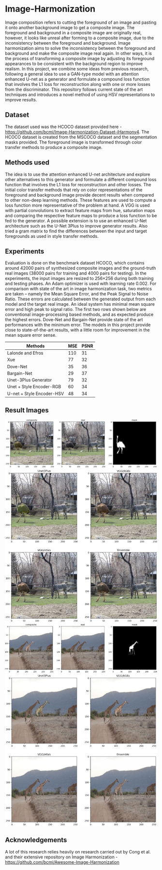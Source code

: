 # Image-Harmonization
Image composition refers to cutting the foreground of an image and pasting it onto another background image to get a composite image. The foreground and background in a composite image are originally real, however, it looks like unreal after forming to a composite image, due to the inconsistency between the foreground and background. Image harmonization aims to solve the inconsistency between the foreground and background and make the composite image real again. In other ways, it is the process of transforming a composite image by adjusting its foreground appearances to be consistent with the background region to improve realism. In this project, we combine some ideas from previous research, following a general idea to use a GAN-type model with an attention enhanced U-net as a generator and formulate a compound loss function that involves the L1 loss for reconstruction along with one or more losses from the discriminator. This repository follows current state of the art techniques and introduces a novel method of using HSV representations to improve results.

## Dataset
The dataset used was the HCOCO dataset provided here - https://github.com/bcmi/Image-Harmonization-Dataset-iHarmony4. The HCOCO dataset is created from the MSCOCO dataset and the segmentation masks provided. The foreground image is transformed through color transfer methods to produce a composite image.

## Methods used
The idea is to use the attention enhanced U-net architecture and explore other alternatives to this generator and formulate a different compound loss function that involves the L1 loss for reconstruction and other losses. The initial color transfer methods that rely on color representations of the foreground and background image provide decent results when compared to other non-deep learning methods. These features are used to compute a loss function more representative of the problem at hand. A VGG is used with partial convolutions to extract feature maps from hue, saturation maps and comparing the respective feature maps to produce a loss function to be fed to the generator. A possible extension is to use an enhanced U-Net architecture such as the U-Net 3Plus to improve generator results. Also tried a gram matrix to find the differences between the input and target foregrounds as used in style transfer methods.

## Experiments
Evaluation is done on the benchmark dataset HCOCO, which contains around 42000 pairs of synthesized composite images and the ground-truth real images (38000 pairs for training and 4000 pairs for testing). In the experiments, the input images are resized to 256×256 during both training and testing phases. An Adam optimizer is used with learning rate 0.002. For comparison with state of the art in image harmonization task, two metrics are taken – namely the Mean Square Error, and the Peak Signal to Noise Ratio. These errors are calculated between the generated output from each model and the target real image. An ideal system has minimal mean square error and high peak to signal ratio. The first two rows shown below are conventional image-processing based methods, and as expected produce the highest errors. Dove-Net and Bargain-Net provide state of the art performances with the minimum error. The models in this project provide close to state-of-the-art results, with a little room for improvement in the mean square error sense.

| Methods	| MSE | PSNR |
| ------- | --- | ---- |
| Lalonde and Efros	| 110	| 31 |
| Xue |	77	| 32 |
| Dove-Net	| 35	| 36 |
| Bargain-Net	| 29	| 37 |
| Unet-3Plus Generator	| 79	| 32 |
| Unet + Style Encoder-RGB	| 60	| 34 |
| U-net + Style Encoder-HSV | 48	| 34 |

## Result Images
![Results](Result_samples/Results1.jpg)
![Results](Result_samples/Results1_1.jpg)
![Results](Result_samples/Results2.jpg)
![Results](Result_samples/Results2_1.jpg)

## Acknowledgements
A lot of this research relies heavily on research carried out by Cong et al. and their extensive repository on Image Harmonization - https://github.com/bcmi/Awesome-Image-Harmonization
